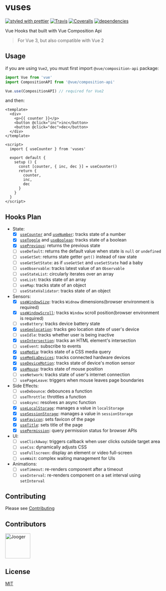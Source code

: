 # vuses

[![styled with prettier](https://img.shields.io/badge/styled_with-prettier-ff69b4.svg)](https://github.com/prettier/prettier)
[![Travis](https://img.shields.io/travis/jo0ger/vuses.svg)](https://travis-ci.org/jo0ger/vuses)
[![Coveralls](https://img.shields.io/coveralls/jo0ger/vuses.svg)](https://coveralls.io/github/jo0ger/vuses)
[![dependencies](https://david-dm.org/jo0ger/vuses/status.svg)](https://david-dm.org/jo0ger/vuses)

Vue Hooks that built with Vue Composition Api

> For Vue 3, but also compatible with Vue 2

## Usage

if you are using `Vue2`, you must first import `@vue/composition-api` package:

``` ts
import Vue from 'vue'
import CompositionAPI from '@vue/composition-api'

Vue.use(CompositionAPI) // required for Vue2
```

and then:

``` vue
<template>
  <div>
    <p>{{ counter }}</p>
    <button @click="inc">inc</button>
    <button @click="dec">dec</button>
  </div>
</template>

<script>
  import { useCounter } from 'vuses'

  export default {
    setup () {
      const [counter, { inc, dec }] = useCounter()
      return {
        counter,
        inc,
        dec
      }
    }
  }
</script>
```

## Hooks Plan

* State:
  * [x] [`useCounter`](./src/hooks/state/useCounter/doc.md) and [`useNumber`](./src/hooks/state/useNumber/doc.md): tracks state of a number
  * [x] [`useToggle`](./src/hooks/state/useToggle/doc.md) and [`useBoolean`](./src/hooks/state/useBoolean/doc.md): tracks state of a boolean
  * [x] [`usePrevious`](./src/hooks/state/usePrevious/doc.md): returns the previous state
  * [ ] `useDefault`: returns the default value when state is `null` or `undefined`
  * [ ] `useGetSet`: returns state getter `get()` instead of raw state
  * [ ] `useGetSetState`: as if `useGetSet` and `useSetState` had a baby
  * [ ] `useObservable`: tracks latest value of an `Observable`
  * [ ] `useStateList`: circularly iterates over an array
  * [ ] `useList`: tracks state of an array
  * [ ] `useMap`: tracks state of an object
  * [ ] `useStateValidator`: tracks state of an object
* Sensors:
  * [x] [`useWindowSize`](./src/hooks/sensor/useWindowsize/doc.md): tracks `Widnow` dimensions(browser environment is required)
  * [x] [`useWindowScroll`](./src/hooks/sensor/useWindowScroll/doc.md): tracks `Window` scroll position(browser environment is required)
  * [ ] `useBattery`: tracks device battery state
  * [x] [`useGeolocation`](./src/hooks/sensor/useGeolocation/doc.md): tracks geo location state of user's device
  * [ ] `useIdle`: tracks whether user is being inactive
  * [x] [`useIntersection`](./src/hooks/sensor/useIntersection/doc.md): tracks an HTML element's intersection
  * [ ] `useEvent`: subscribe to events
  * [x] [`useMedia`](./src/hooks/sensor/useMedia/doc.md): tracks state of a CSS media query
  * [x] [`useMediaDevices`](./src/hooks/sensor/useMediaDevices/doc.md): tracks connected hardware devices
  * [x] [`useDeviceMotion`](./src/hooks/sensor/useDeviceMotion/doc.md): tracks state of device's motion sensor
  * [x] [`useMouse`](./src/hooks/sensor/useMouse/doc.md): tracks state of mouse position
  * [ ] `useNetwork`: tracks state of user's internet connection
  * [ ] `usePageLeave`: triggers when mouse leaves page boundaries
* Side Effects:
  * [ ] `useDebounce`: debounces a function
  * [ ] `useThrottle`: throttles a function
  * [ ] `useAsync`: resolves an async function
  * [x] [`useLocalStorage`](./src/hooks/sideEffect/useLocalStorage/doc.md): manages a value in `localStorage`
  * [x] [`useSessionStorage`](./src/hooks/sideEffect/useSessionStorage/doc.md): manages a value in `sessionStorage`
  * [x] [`useFavicon`](./src/hooks/sideEffect/useFavicon/doc.md): sets favicon of the page
  * [x] [`useTitle`](./src/hooks/sideEffect/useTitle/doc.md): sets title of the page
  * [x] [`usePermission`](./src/hooks/sideEffect/usePermission/doc.md): query permission status for browser APIs
* UI:
  * [ ] `useClickAway`: triggers callback when user clicks outside target area
  * [ ] `useCss`: dynamically adjusts CSS
  * [ ] `useFullscreen`: display an element or video full-screen
  * [ ] `useWait`: complex waiting management for UIs
* Animations:
  * [ ] `useTimeout`: re-renders component after a timeout
  * [ ] `useInterval`: re-renders component on a set interval using `setInterval`

## Contributing

Please see [Contributing](./CONTRIBUTING.md)

## Contributors

<a href="https://github.com/jo0ger"><img src="https://avatars0.githubusercontent.com/u/16385416?s=460&v=4" title="Jooger" width="80" height="80"></a>


## License

[MIT](./LICENSE)

